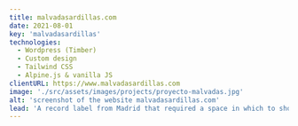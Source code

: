 ```yaml
---
title: malvadasardillas.com
date: 2021-08-01
key: 'malvadasardillas'
technologies:
  - Wordpress (Timber)
  - Custom design
  - Tailwind CSS
  - Alpine.js & vanilla JS
clientURL: https://www.malvadasardillas.com
image: './src/assets/images/projects/proyecto-malvadas.jpg'
alt: 'screenshot of the website malvadasardillas.com'
lead: 'A record label from Madrid that required a space in which to show the activity of their artists as a cultural magazine. Both the label and their musical projects have a lot of personality and their own style, so the web design had to adapt to them and capture their essence.'
---
```

